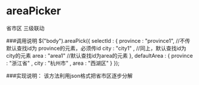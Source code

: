 # areaPicker
省市区 三级联动

###调用说明
$("body").areaPick({
		        selectId : {
		            province : "province1",     //不传默认查找id为 province的元素，必须传id
		            city     : "city1" ,        //同上，默认查找id为  city的元素
		            area     : "area1"          //默认查找id为area的元素
		        },
		        defaultArea : {
		            province : "浙江省" ,
		            city     : "杭州市" ,
		            area     : "西湖区"
		        }
		    });
    
###实现说明：
  该方法利用json格式把省市区逐步分解
